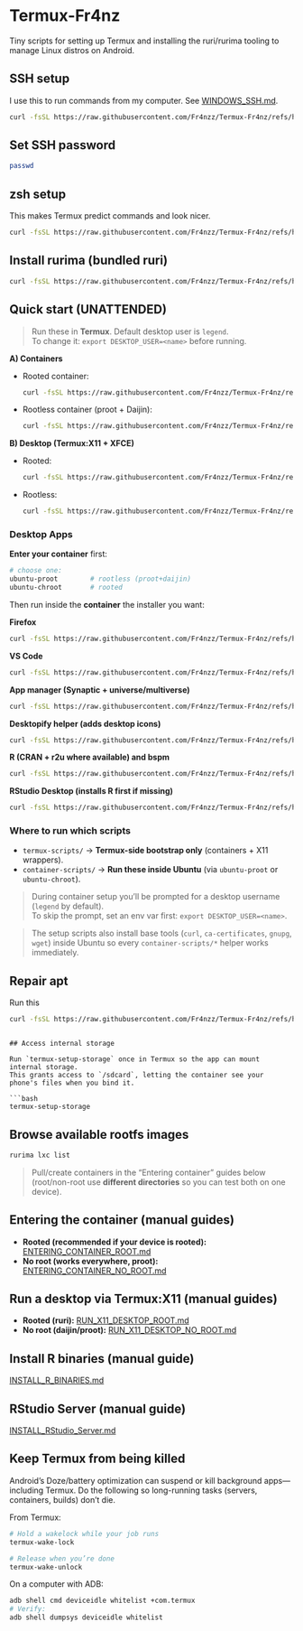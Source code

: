 # Termux-Fr4nz

Tiny scripts for setting up Termux and installing the ruri/rurima tooling to manage Linux distros on Android.

## SSH setup
I use this to run commands from my computer. See [WINDOWS_SSH.md](./Instructions/WINDOWS_SSH.md).

```bash
curl -fsSL https://raw.githubusercontent.com/Fr4nzz/Termux-Fr4nz/refs/heads/main/termux-scripts/setup_ssh.sh | bash
```

## Set SSH password

```bash
passwd
```

## zsh setup

This makes Termux predict commands and look nicer.

```bash
curl -fsSL https://raw.githubusercontent.com/Fr4nzz/Termux-Fr4nz/refs/heads/main/termux-scripts/install_zsh.sh | bash
```

## Install rurima (bundled ruri)

```bash
curl -fsSL https://raw.githubusercontent.com/Fr4nzz/Termux-Fr4nz/refs/heads/main/termux-scripts/install_rurima.sh | bash
```

## Quick start (UNATTENDED)

> Run these in **Termux**. Default desktop user is `legend`.  
> To change it: `export DESKTOP_USER=<name>` before running.

**A) Containers**
- Rooted container:  
  ```bash
  curl -fsSL https://raw.githubusercontent.com/Fr4nzz/Termux-Fr4nz/refs/heads/main/termux-scripts/setup_rooted_container_unattended.sh | bash
  ```
- Rootless container (proot + Daijin):  
  ```bash
  curl -fsSL https://raw.githubusercontent.com/Fr4nzz/Termux-Fr4nz/refs/heads/main/termux-scripts/setup_rootless_container_unattended.sh | bash
  ```

**B) Desktop (Termux:X11 + XFCE)**
- Rooted:  
  ```bash
  curl -fsSL https://raw.githubusercontent.com/Fr4nzz/Termux-Fr4nz/refs/heads/main/termux-scripts/install_x11_desktop_root_unattended.sh | bash
  ```
- Rootless:  
  ```bash
  curl -fsSL https://raw.githubusercontent.com/Fr4nzz/Termux-Fr4nz/refs/heads/main/termux-scripts/install_x11_desktop_rootless_unattended.sh | bash
  ```

### Desktop Apps

**Enter your container** first:

```bash
# choose one:
ubuntu-proot        # rootless (proot+daijin)
ubuntu-chroot       # rooted
```

Then run inside the **container** the installer you want:

**Firefox**

```bash
curl -fsSL https://raw.githubusercontent.com/Fr4nzz/Termux-Fr4nz/refs/heads/main/container-scripts/install_firefox.sh | bash
```

**VS Code**

```bash
curl -fsSL https://raw.githubusercontent.com/Fr4nzz/Termux-Fr4nz/refs/heads/main/container-scripts/install_vscode.sh | bash
```

**App manager (Synaptic + universe/multiverse)**

```bash
curl -fsSL https://raw.githubusercontent.com/Fr4nzz/Termux-Fr4nz/refs/heads/main/container-scripts/install_app_manager.sh | bash
```

**Desktopify helper (adds desktop icons)**

```bash
curl -fsSL https://raw.githubusercontent.com/Fr4nzz/Termux-Fr4nz/refs/heads/main/container-scripts/install_desktopify.sh | bash
```

**R (CRAN + r2u where available) and bspm**

```bash
curl -fsSL https://raw.githubusercontent.com/Fr4nzz/Termux-Fr4nz/refs/heads/main/container-scripts/install_r_binaries.sh | bash
```

**RStudio Desktop (installs R first if missing)**

```bash
curl -fsSL https://raw.githubusercontent.com/Fr4nzz/Termux-Fr4nz/refs/heads/main/container-scripts/install_rstudio_desktop.sh | bash
```

### Where to run which scripts

- `termux-scripts/` → **Termux-side bootstrap only** (containers + X11 wrappers).
- `container-scripts/` → **Run these inside Ubuntu** (via `ubuntu-proot` or `ubuntu-chroot`).

> During container setup you’ll be prompted for a desktop username (`legend` by default).  
> To skip the prompt, set an env var first: `export DESKTOP_USER=<name>`.

> The setup scripts also install base tools (`curl`, `ca-certificates`, `gnupg`, `wget`) inside Ubuntu so every `container-scripts/*` helper works immediately.

## Repair apt

Run this
```bash
curl -fsSL https://raw.githubusercontent.com/Fr4nzz/Termux-Fr4nz/refs/heads/main/container-scripts/apt_heal.sh | bash
```

```

## Access internal storage

Run `termux-setup-storage` once in Termux so the app can mount internal storage.  
This grants access to `/sdcard`, letting the container see your phone's files when you bind it.

```bash
termux-setup-storage
```

## Browse available rootfs images

```bash
rurima lxc list
```

> Pull/create containers in the “Entering container” guides below (root/non-root use **different directories** so you can test both on one device).

## Entering the container (manual guides)
* **Rooted (recommended if your device is rooted):** [ENTERING_CONTAINER_ROOT.md](./Instructions/ENTERING_CONTAINER_ROOT.md)
* **No root (works everywhere, proot):** [ENTERING_CONTAINER_NO_ROOT.md](./Instructions/ENTERING_CONTAINER_NO_ROOT.md)

## Run a desktop via Termux:X11 (manual guides)
* **Rooted (ruri):** [RUN_X11_DESKTOP_ROOT.md](./Instructions/RUN_X11_DESKTOP_ROOT.md)
* **No root (daijin/proot):** [RUN_X11_DESKTOP_NO_ROOT.md](./Instructions/RUN_X11_DESKTOP_NO_ROOT.md)

## Install R binaries (manual guide)
[INSTALL_R_BINARIES.md](./Instructions/INSTALL_R_BINARIES.md)

## RStudio Server (manual guide)
[INSTALL_RStudio_Server.md](./Instructions/INSTALL_RStudio_Server.md)

## Keep Termux from being killed

Android’s Doze/battery optimization can suspend or kill background apps—including Termux. Do the following so long-running tasks (servers, containers, builds) don’t die.

From Termux:

```bash
# Hold a wakelock while your job runs
termux-wake-lock
```

```bash
# Release when you’re done
termux-wake-unlock
```

On a computer with ADB:

```bash
adb shell cmd deviceidle whitelist +com.termux
# Verify:
adb shell dumpsys deviceidle whitelist
```
